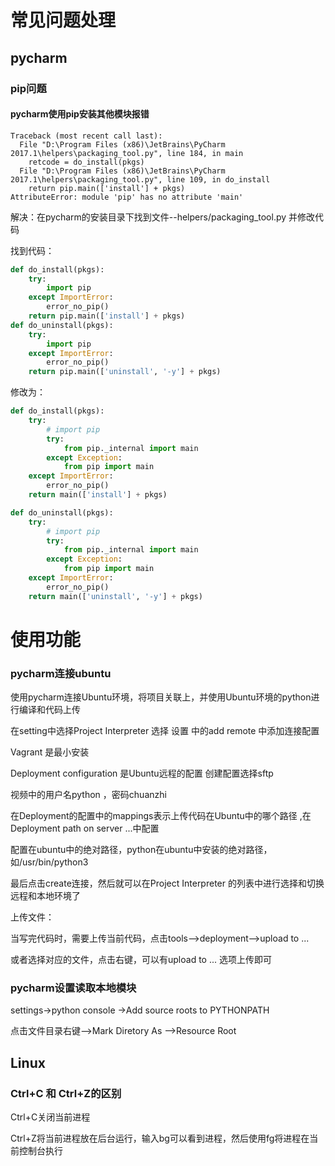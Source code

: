 # 常见问题处理

## pycharm

### pip问题

#### pycharm使用pip安装其他模块报错

```error
Traceback (most recent call last):
  File "D:\Program Files (x86)\JetBrains\PyCharm 2017.1\helpers\packaging_tool.py", line 184, in main
    retcode = do_install(pkgs)
  File "D:\Program Files (x86)\JetBrains\PyCharm 2017.1\helpers\packaging_tool.py", line 109, in do_install
    return pip.main(['install'] + pkgs)
AttributeError: module 'pip' has no attribute 'main'
```

解决：在pycharm的安装目录下找到文件--helpers/packaging_tool.py 并修改代码

找到代码：

```python
def do_install(pkgs):
    try:
        import pip
    except ImportError:
        error_no_pip()
    return pip.main(['install'] + pkgs)
def do_uninstall(pkgs):
    try:
        import pip
    except ImportError:
        error_no_pip()
    return pip.main(['uninstall', '-y'] + pkgs)
```

修改为：

```python
def do_install(pkgs):
    try:
        # import pip
        try:
            from pip._internal import main
        except Exception:
            from pip import main
    except ImportError:
        error_no_pip()
    return main(['install'] + pkgs)

def do_uninstall(pkgs):
    try:
        # import pip
        try:
            from pip._internal import main
        except Exception:
            from pip import main
    except ImportError:
        error_no_pip()
    return main(['uninstall', '-y'] + pkgs)
```



# 使用功能

### pycharm连接ubuntu

使用pycharm连接Ubuntu环境，将项目关联上，并使用Ubuntu环境的python进行编译和代码上传

在setting中选择Project Interpreter 选择 设置 中的add remote 中添加连接配置

Vagrant 是最小安装

Deployment configuration 是Ubuntu远程的配置 创建配置选择sftp

视频中的用户名python ，密码chuanzhi

在Deployment的配置中的mappings表示上传代码在Ubuntu中的哪个路径 ,在 Deployment path on server ...中配置

配置在ubuntu中的绝对路径，python在ubuntu中安装的绝对路径，如/usr/bin/python3 

最后点击create连接，然后就可以在Project Interpreter 的列表中进行选择和切换远程和本地环境了

上传文件：

当写完代码时，需要上传当前代码，点击tools-->deployment-->upload to ... 

或者选择对应的文件，点击右键，可以有upload to ... 选项上传即可

### pycharm设置读取本地模块

settings->python console ->Add source roots to PYTHONPATH

点击文件目录右键-->Mark Diretory As -->Resource Root



## Linux

### Ctrl+C 和 Ctrl+Z的区别

Ctrl+C关闭当前进程

Ctrl+Z将当前进程放在后台运行，输入bg可以看到进程，然后使用fg将进程在当前控制台执行



